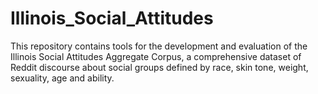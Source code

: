 # Illinois_Social_Attitudes
This repository contains tools for the development and evaluation of the Illinois Social Attitudes Aggregate Corpus, a comprehensive dataset of Reddit discourse about social groups defined by race, skin tone, weight, sexuality, age and ability.
